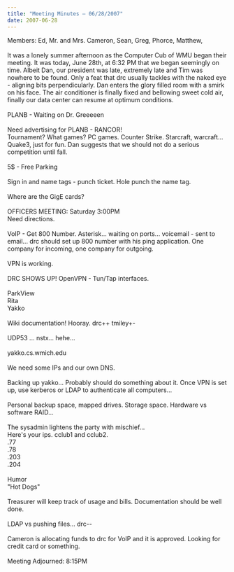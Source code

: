 ```yaml
---
title: "Meeting Minutes – 06/28/2007"
date: 2007-06-28
---
```

Members: Ed, Mr. and Mrs. Cameron, Sean, Greg, Phorce, Matthew, <br />
<br />
It was a lonely summer afternoon as the Computer Cub of WMU began their meeting.  It was today, June 28th, at 6:32 PM that we began seemingly on time.  Albeit Dan, our president was late, extremely late and Tim was nowhere to be found.  Only a feat that drc usually tackles with the naked eye - aligning bits perpendicularly.  Dan enters the glory filled room with a smirk on his face.  The air conditioner is finally fixed and bellowing sweet cold air, finally our data center can resume at optimum conditions.  <br />
<br />
PLANB - Waiting on Dr. Greeeeen<br />
<br />
Need advertising for PLANB - RANCOR!<br />
Tournament?  What games? PC games.  Counter Strike.  Starcraft, warcraft... Quake3, just for fun.  Dan suggests that we should not do a serious competition until fall.  <br />
<br />
5$ - Free Parking<br />
<br />
Sign in and name tags - punch ticket.  Hole punch the name tag.  <br />
<br />
Where are the GigE cards?  <br />
<br />
OFFICERS MEETING: Saturday 3:00PM <br />
Need directions.  <br />
<br />
VoIP - Get 800 Number.  Asterisk... waiting on ports... voicemail - sent to email... drc should set up 800 number with his ping application.  One company for incoming, one company for outgoing.  <br />
  <br />
VPN is working. <br />
<br />
DRC SHOWS UP! OpenVPN - Tun/Tap interfaces.  <br />
<br />
ParkView<br />
Rita<br />
Yakko<br />
<br />
Wiki documentation! Hooray.  drc++ tmiley+-<br />
<br />
UDP53 ... nstx... hehe...<br />
<br />
yakko.cs.wmich.edu<br />
<br />
We need some IPs and our own DNS.  <br />
<br />
Backing up yakko... Probably should do something about it.  Once VPN is set up, use kerberos or LDAP to authenticate all computers... <br />
<br />
Personal backup space, mapped drives.  Storage space.  Hardware vs software RAID... <br />
<br />
The sysadmin lightens the party with mischief... <br />
Here's your ips.  cclub1 and cclub2.  <br />
.77<br />
.78<br />
.203<br />
.204<br />
  <br />
Humor<br />
"Hot Dogs"<br />
<br />
Treasurer will keep track of usage and bills.  Documentation should be well done.  <br />
<br />
LDAP vs pushing files... drc--<br />
<br />
Cameron is allocating funds to drc for VoIP and it is approved.  Looking for credit card or something.  <br />
<br />
Meeting Adjourned: 8:15PM<br />
<br />
  <br />
<br />
<br />
